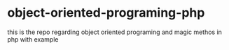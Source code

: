 # object-oriented-programing-php
this is the repo regarding object oriented programing and magic methos in php with example 
